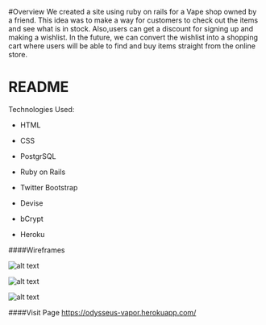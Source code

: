 #Overview
We created a site using ruby on rails  for a Vape shop owned by a friend. This idea was to make a way for customers to check out the items and see what is in stock. Also,users can get a discount for signing up and making a wishlist. In the future, we can convert the wishlist into a shopping cart where users will be able to find and buy items straight from the online store. 

# README


Technologies Used:

* HTML

* CSS

* PostgrSQL

* Ruby on Rails

* Twitter Bootstrap

* Devise

* bCrypt

* Heroku

####Wireframes

![alt text](https://raw.githubusercontent.com/irvin-glez/odysseus-vapor/master/app/assets/images/products.jpg)

![alt text](https://raw.githubusercontent.com/irvin-glez/odysseus-vapor/master/app/assets/images/home_page.jpg)

![alt text](https://raw.githubusercontent.com/irvin-glez/odysseus-vapor/master/app/assets/images/contact_info.jpg)

####Visit Page
https://odysseus-vapor.herokuapp.com/
